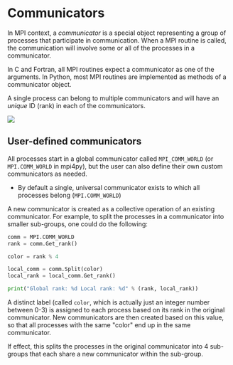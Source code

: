 <!--
SPDX-FileCopyrightText: 2019 CSC - IT Center for Science Ltd. <www.csc.fi>

SPDX-License-Identifier: CC-BY-NC-SA-4.0
-->

<!-- Title: Communicators -->

<!-- Short description:

In this article we discuss MPI communicators in more detail and show how to
create user-defined communicators.

-->


# Communicators

In MPI context, a *communicator* is a special object representing a group of
processes that participate in communication. When a MPI routine is called, the
communication will involve some or all of the processes in a communicator.

In C and Fortran, all MPI routines expect a communicator as one of the
arguments. In Python, most MPI routines are implemented as methods of a
communicator object.

A single process can belong to multiple communicators and will have an
*unique* ID (rank) in each of the communicators.

![](../../img/communicator.svg)


## User-defined communicators

All processes start in a global communicator called `MPI_COMM_WORLD` (or
`MPI.COMM_WORLD` in mpi4py), but the user can also define their own custom
communicators as needed.

- By default a single, universal communicator exists to which all
  processes belong (`MPI.COMM_WORLD`)

A new communicator is created as a collective operation of an existing
communicator. For example, to split the processes in a communicator into
smaller sub-groups, one could do the following:

~~~python
comm = MPI.COMM_WORLD
rank = comm.Get_rank()

color = rank % 4

local_comm = comm.Split(color)
local_rank = local_comm.Get_rank()

print("Global rank: %d Local rank: %d" % (rank, local_rank))
~~~

A distinct label (called `color`, which is actually just an integer number
between 0-3) is assigned to each process based on its rank in the original
communicator. New communicators are then created based on this value, so that
all processes with the same "color" end up in the same communicator.

If effect, this splits the processes in the original communicator into 4
sub-groups that each share a new communicator within the sub-group.
